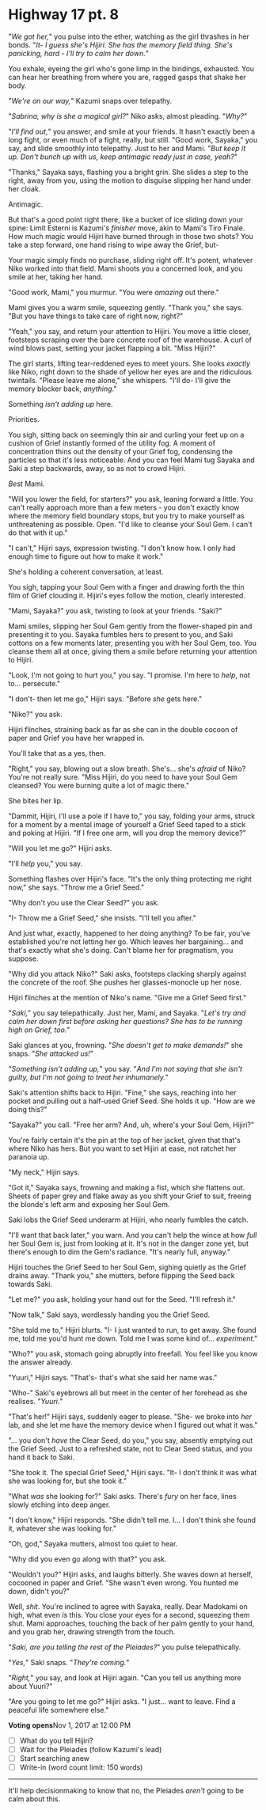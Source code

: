 # Highway 17 pt. 8

"*We got her,*" you pulse into the ether, watching as the girl thrashes in her bonds. "*It- I guess she's Hijiri. She has the memory field thing. She's panicking, hard - I'll try to calm her down.*"

You exhale, eyeing the girl who's gone limp in the bindings, exhausted. You can hear her breathing from where you are, ragged gasps that shake her body.

"*We're on our way,*" Kazumi snaps over telepathy.

"*Sabrina, why is she a magical girl?*" Niko asks, almost pleading. "*Why?*"

"*I'll find out,*" you answer, and smile at your friends. It hasn't exactly been a long fight, or even much of a fight, really, but still. "Good work, Sayaka," you say, and slide smoothly into telepathy. Just to her and Mami. "*But keep it up. Don't bunch up with us, keep antimagic ready just in case, yeah?*"

"Thanks," Sayaka says, flashing you a bright grin. She slides a step to the right, away from you, using the motion to disguise slipping her hand under her cloak.

Antimagic.

But that's a good point right there, like a bucket of ice sliding down your spine: Limit Esterni is Kazumi's *finisher* move, akin to Mami's Tiro Finale. How much magic would Hijiri have burned through in those two shots? You take a step forward, one hand rising to wipe away the Grief, but-

Your magic simply finds no purchase, sliding right off. It's potent, whatever Niko worked into that field. Mami shoots you a concerned look, and you smile at her, taking her hand.

"Good work, Mami," you murmur. "You were *amazing* out there."

Mami gives you a warm smile, squeezing gently. "Thank you," she says. "But you have things to take care of right now, right?"

"Yeah," you say, and return your attention to Hijiri. You move a little closer, footsteps scraping over the bare concrete roof of the warehouse. A curl of wind blows past, setting your jacket flapping a bit. "Miss Hijiri?"

The girl starts, lifting tear-reddened eyes to meet yours. She looks *exactly* like Niko, right down to the shade of yellow her eyes are and the ridiculous twintails. "Please leave me alone," she whispers. "I'll do- I'll give the memory blocker back, *anything*."

Something *isn't adding up* here.

Priorities.

You sigh, sitting back on seemingly thin air and curling your feet up on a cushion of Grief instantly formed of the utility fog. A moment of concentration thins out the density of your Grief fog, condensing the particles so that it's less noticeable. And you can feel Mami tug Sayaka and Saki a step backwards, away, so as not to crowd Hijiri.

*Best* Mami.

"Will you lower the field, for starters?" you ask, leaning forward a little. You can't really approach more than a few meters - you don't exactly know where the memory field boundary stops, but you try to make yourself as unthreatening as possible. Open. "I'd like to cleanse your Soul Gem. I can't do that with it up."

"I can't," Hijiri says, expression twisting. "I don't know how. I only had enough time to figure out how to make it work."

She's holding a coherent conversation, at least.

You sigh, tapping your Soul Gem with a finger and drawing forth the thin film of Grief clouding it. Hijiri's eyes follow the motion, clearly interested.

"Mami, Sayaka?" you ask, twisting to look at your friends. "Saki?"

Mami smiles, slipping her Soul Gem gently from the flower-shaped pin and presenting it to you. Sayaka fumbles hers to present to you, and Saki cottons on a few moments later, presenting you with her Soul Gem, too. You cleanse them all at once, giving them a smile before returning your attention to Hijiri.

"Look, I'm not going to hurt you," you say. "I promise. I'm here to *help*, not to... persecute."

"I don't- then let me go," Hijiri says. "Before *she* gets here."

"Niko?" you ask.

Hijiri flinches, straining back as far as she can in the double cocoon of paper and Grief you have her wrapped in.

You'll take that as a yes, then.

"Right," you say, blowing out a slow breath. She's... she's *afraid* of Niko? You're not really sure. "Miss Hijiri, do you need to have your Soul Gem cleansed? You were burning quite a lot of magic there."

She bites her lip.

"Dammit, Hijiri, I'll use a pole if I have to," you say, folding your arms, struck for a moment by a mental image of yourself a Grief Seed taped to a stick and poking at Hijiri. "If I free one arm, will you drop the memory device?"

"Will you let me go?" Hijiri asks.

"I'll *help* you," you say.

Something flashes over Hijiri's face. "It's the only thing protecting me right now," she says. "Throw me a Grief Seed."

"Why don't you use the Clear Seed?" you ask.

"I- Throw me a Grief Seed," she insists. "I'll tell you after."

And just what, exactly, happened to her doing anything? To be fair, you've established you're not letting her go. Which leaves her bargaining... and that's exactly what she's doing. Can't blame her for pragmatism, you suppose.

"Why did you attack Niko?" Saki asks, footsteps clacking sharply against the concrete of the roof. She pushes her glasses-monocle up her nose.

Hijiri flinches at the mention of Niko's name. "Give me a Grief Seed first."

"*Saki,*" you say telepathically. Just her, Mami, and Sayaka. "*Let's try and calm her down first before asking her questions? She has to be running high on Grief, too.*"

Saki glances at you, frowning. "*She doesn't get to make demands!*" she snaps. "*She attacked us!*"

"*Something isn't adding up,*" you say. "*And I'm not saying that she isn't guilty, but I'm *not* going to treat her inhumanely.*"

Saki's attention shifts back to Hijiri. "Fine," she says, reaching into her pocket and pulling out a half-used Grief Seed. She holds it up. "How are we doing this?"

"Sayaka?" you call. "Free her arm? And, uh, where's your Soul Gem, Hijiri?"

You're fairly certain it's the pin at the top of her jacket, given that that's where Niko has hers. But you want to set Hijiri at ease, not ratchet her paranoia up.

"My neck," Hijiri says.

"Got it," Sayaka says, frowning and making a fist, which she flattens out. Sheets of paper grey and flake away as you shift your Grief to suit, freeing the blonde's left arm and exposing her Soul Gem.

Saki lobs the Grief Seed underarm at Hijiri, who nearly fumbles the catch.

"I'll want that back later," you warn. And you can't help the wince at how *full* her Soul Gem is, just from looking at it. It's not in the danger zone yet, but there's enough to dim the Gem's radiance. "It's nearly full, anyway."

Hijiri touches the Grief Seed to her Soul Gem, sighing quietly as the Grief drains away. "Thank you," she mutters, before flipping the Seed back towards Saki.

"Let me?" you ask, holding your hand out for the Seed. "I'll refresh it."

"Now talk," Saki says, wordlessly handing you the Grief Seed.

"She told me to," Hijiri blurts. "I- I just wanted to run, to get away. She found me, told me you'd hunt me down. Told me I was some kind of... *experiment*."

"Who?" you ask, stomach going abruptly into freefall. You feel like you know the answer already.

"Yuuri," Hijiri says. "That's- that's what she said her name was."

"Who-" Saki's eyebrows all but meet in the center of her forehead as she realises. "*Yuuri.*"

"That's her!" Hijiri says, suddenly eager to please. "She- we broke into *her* lab, and she let me have the memory device when I figured out what it was."

"... you don't *have* the Clear Seed, do you," you say, absently emptying out the Grief Seed. Just to a refreshed state, not to Clear Seed status, and you hand it back to Saki.

"She took it. The special Grief Seed," Hijiri says. "It- I don't think it was what she was looking for, but she took it."

"What *was* she looking for?" Saki asks. There's *fury* on her face, lines slowly etching into deep anger.

"I don't know," Hijiri responds. "She didn't tell me. I... I don't think she found it, whatever she was looking for."

"Oh, god," Sayaka mutters, almost too quiet to hear.

"Why did you even go along with that?" you ask.

"Wouldn't you?" Hijiri asks, and laughs bitterly. She waves down at herself, cocooned in paper and Grief. "She wasn't even wrong. You hunted me down, didn't you?"

Well, *shit*. You're inclined to agree with Sayaka, really. Dear Madokami on high, what even *is* this. You close your eyes for a second, squeezing them shut. Mami approaches, touching the back of her palm gently to your hand, and you grab her, drawing strength from the touch.

"*Saki, are you telling the rest of the Pleiades?*" you pulse telepathically.

"*Yes,*" Saki snaps. "*They're coming.*"

"*Right,*" you say, and look at Hijiri again. "Can you tell us anything more about Yuuri?"

"Are you going to let me go?" Hijiri asks. "I just... want to leave. Find a peaceful life somewhere else."

**Voting opens**Nov 1, 2017 at 12:00 PM

- [ ] What do you tell Hijiri?
- [ ] Wait for the Pleiades (follow Kazumi's lead)
- [ ] Start searching anew
- [ ] Write-in (word count limit: 150 words)

---

It'll help decisionmaking to know that no, the Pleiades *aren't* going to be calm about this.
